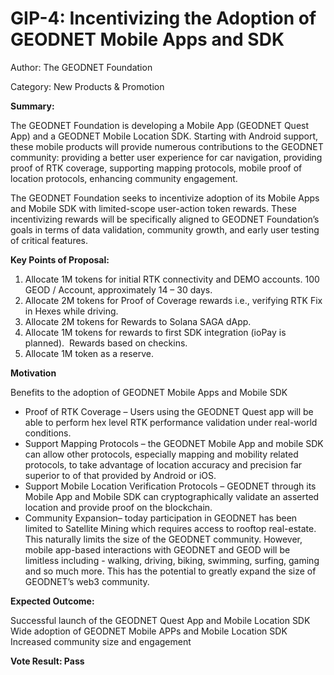 GIP-4: Incentivizing the Adoption of GEODNET Mobile Apps and SDK
================================================================

Author: The GEODNET Foundation

Category: New Products & Promotion  

**Summary:**

The GEODNET Foundation is developing a Mobile App (GEODNET Quest App) and a GEODNET Mobile Location SDK. Starting with Android support, these mobile products will provide numerous contributions to the GEODNET community: providing a better user experience for car navigation, providing proof of RTK coverage, supporting mapping protocols, mobile proof of location protocols, enhancing community engagement.    

The GEODNET Foundation seeks to incentivize adoption of its Mobile Apps and Mobile SDK with limited-scope user-action token rewards. These incentivizing rewards will be specifically aligned to GEODNET Foundation’s goals in terms of data validation, community growth, and early user testing of critical features.

  

**Key Points of Proposal:**    

1.  Allocate 1M tokens for initial RTK connectivity and DEMO accounts. 100 GEOD / Account, approximately 14 – 30 days.
2.  Allocate 2M tokens for Proof of Coverage rewards i.e., verifying RTK Fix in Hexes while driving.
3.  Allocate 2M tokens for Rewards to Solana SAGA dApp.
4.  Allocate 1M tokens for rewards to first SDK integration (ioPay is planned).  Rewards based on checkins.
5.  Allocate 1M token as a reserve.  

  

**Motivation**  

Benefits to the adoption of GEODNET Mobile Apps and Mobile SDK  

*   Proof of RTK Coverage – Users using the GEODNET Quest app will be able to perform hex level RTK performance validation under real-world conditions.
*   Support Mapping Protocols – the GEODNET Mobile App and mobile SDK can allow other protocols, especially mapping and mobility related protocols, to take advantage of location accuracy and precision far superior to of that provided by Android or iOS.
*   Support Mobile Location Verification Protocols – GEODNET through its Mobile App and Mobile SDK can cryptographically validate an asserted location and provide proof on the blockchain.
*   Community Expansion– today participation in GEODNET has been limited to Satellite Mining which requires access to rooftop real-estate. This naturally limits the size of the GEODNET community. However, mobile app-based interactions with GEODNET and GEOD will be limitless including - walking, driving, biking, swimming, surfing, gaming and so much more. This has the potential to greatly expand the size of GEODNET’s web3 community.

  

**Expected Outcome:**  

Successful launch of the GEODNET Quest App and Mobile Location SDK Wide adoption of GEODNET Mobile APPs and Mobile Location SDK Increased community size and engagement
 
 **Vote Result: Pass**
